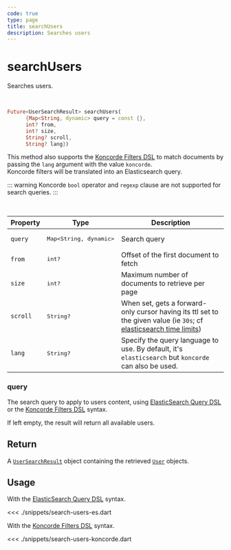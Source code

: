 ```yaml
---
code: true
type: page
title: searchUsers
description: Searches users
---
```


# searchUsers

Searches users.

<br />

```dart
Future<UserSearchResult> searchUsers(
      {Map<String, dynamic> query = const {},
      int? from,
      int? size,
      String? scroll,
      String? lang})
```

<SinceBadge version="change-me"/>

This method also supports the [Koncorde Filters DSL](/core/2/api/koncorde-filters-syntax) to match documents by passing the `lang` argument with the value `koncorde`.  
Koncorde filters will be translated into an Elasticsearch query.  

::: warning
Koncorde `bool` operator and `regexp` clause are not supported for search queries.
:::

<br />

| Property | Type | Description |
|--- |--- |--- |
| `query` | <pre>Map<String, dynamic></pre> | Search query |
| `from`     | <pre>int?</pre>     | Offset of the first document to fetch            |
| `size`     | <pre>int?</pre>    | Maximum number of documents to retrieve per page |
| `scroll`   | <pre>String?</pre>    | When set, gets a forward-only cursor having its ttl set to the given value (ie `30s`; cf [elasticsearch time limits](https://www.elastic.co/guide/en/elasticsearch/reference/7.3/common-options.html#time-units)) |
| `lang`     | <pre>String?</pre>               | Specify the query language to use. By default, it's `elasticsearch` but `koncorde` can also be used. <SinceBadge version="change-me"/> |

### query

The search query to apply to users content, using [ElasticSearch Query DSL](https://www.elastic.co/guide/en/elasticsearch/reference/7.4/query-dsl.html) or the [Koncorde Filters DSL](/core/2/api/koncorde-filters-syntax) syntax.

If left empty, the result will return all available users.

## Return

A [`UserSearchResult`](sdk/dart/2/core-classes/search-result) object containing the retrieved [`User`](/sdk/dart/2/core-classes/user) objects.

## Usage

With the [ElasticSearch Query DSL](https://www.elastic.co/guide/en/elasticsearch/reference/7.4/query-dsl.html) syntax.

<<< ./snippets/search-users-es.dart

With the [Koncorde Filters DSL](/core/2/api/koncorde-filters-syntax) syntax.

<<< ./snippets/search-users-koncorde.dart